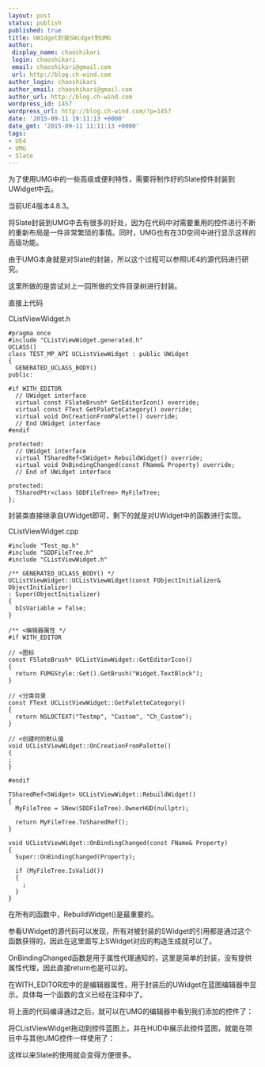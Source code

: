 ```yaml
---
layout: post
status: publish
published: true
title: UWidget封装SWidget到UMG
author:
 display_name: chaoshikari
 login: chaoshikari
 email: chaoshikari@gmail.com
 url: http://blog.ch-wind.com
author_login: chaoshikari
author_email: chaoshikari@gmail.com
author_url: http://blog.ch-wind.com
wordpress_id: 1457
wordpress_url: http://blog.ch-wind.com/?p=1457
date: '2015-09-11 19:11:13 +0000'
date_gmt: '2015-09-11 11:11:13 +0000'
tags:
- UE4
- UMG
- Slate
---
```

为了使用UMG中的一些高级或便利特性，需要将制作好的Slate控件封装到UWidget中去。  

当前UE4版本4.8.3。


将Slate封装到UMG中去有很多的好处，因为在代码中对需要重用的控件进行不断的重新布局是一件非常繁琐的事情。同时，UMG也有在3D空间中进行显示这样的高级功能。


由于UMG本身就是对Slate的封装，所以这个过程可以参照UE4的源代码进行研究。


这里所做的是尝试对上一回所做的文件目录树进行封装。


直接上代码


CListViewWidget.h



```
#pragma once
#include "CListViewWidget.generated.h"
UCLASS()
class TEST_MP_API UCListViewWidget : public UWidget
{
  GENERATED_UCLASS_BODY()
public:

#if WITH_EDITOR
  // UWidget interface
  virtual const FSlateBrush* GetEditorIcon() override;
  virtual const FText GetPaletteCategory() override;
  virtual void OnCreationFromPalette() override;
  // End UWidget interface
#endif

protected:
  // UWidget interface
  virtual TSharedRef<SWidget> RebuildWidget() override;
  virtual void OnBindingChanged(const FName& Property) override;
  // End of UWidget interface

protected:
  TSharedPtr<class SDDFileTree> MyFileTree;
};
```

封装类直接继承自UWidget即可，剩下的就是对UWidget中的函数进行实现。


CListViewWidget.cpp



```
#include "Test_mp.h"
#include "SDDFileTree.h"
#include "CListViewWidget.h"

/** GENERATED_UCLASS_BODY() */
UCListViewWidget::UCListViewWidget(const FObjectInitializer& ObjectInitializer)
: Super(ObjectInitializer)
{
  bIsVariable = false;
}

/** <编辑器属性 */
#if WITH_EDITOR

// <图标
const FSlateBrush* UCListViewWidget::GetEditorIcon()
{
  return FUMGStyle::Get().GetBrush("Widget.TextBlock");
}

// <分类目录
const FText UCListViewWidget::GetPaletteCategory()
{
  return NSLOCTEXT("Testmp", "Custom", "Ch_Custom");
}

// <创建时的默认值
void UCListViewWidget::OnCreationFromPalette()
{
;
}

#endif

TSharedRef<SWidget> UCListViewWidget::RebuildWidget()
{
  MyFileTree = SNew(SDDFileTree).OwnerHUD(nullptr);

  return MyFileTree.ToSharedRef();
}

void UCListViewWidget::OnBindingChanged(const FName& Property)
{
  Super::OnBindingChanged(Property);

  if (MyFileTree.IsValid())
  {
    ;
  }
}
```

在所有的函数中，RebuildWidget()是最重要的。


参看UWidget的源代码可以发现，所有对被封装的SWidget的引用都是通过这个函数获得的，因此在这里面写上SWidget对应的构造生成就可以了。


OnBindingChanged函数是用于属性代理通知的，这里是简单的封装，没有提供属性代理，因此直接return也是可以的。


在WITH_EDITOR宏中的是编辑器属性，用于封装后的UWidget在蓝图编辑器中显示。具体每一个函数的含义已经在注释中了。


将上面的代码编译通过之后，就可以在UMG的编辑器中看到我们添加的控件了：


将CListViewWidget拖动到控件蓝图上，并在HUD中展示此控件蓝图，就能在项目中与其他UMG控件一样使用了：


这样以来Slate的使用就会变得方便很多。


